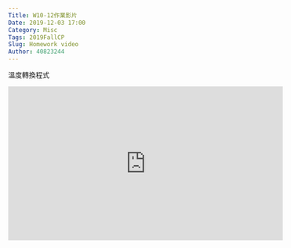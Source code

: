 ```yaml
---
Title: W10-12作業影片
Date: 2019-12-03 17:00
Category: Misc
Tags: 2019FallCP
Slug: Homework video
Author: 40823244
---
```


溫度轉換程式

<!-- PELICAN_END_SUMMARY -->

<iframe width="560" height="315" src="https://www.youtube.com/embed/BeTf_2yF1-s" frameborder="0" allow="accelerometer; autoplay; encrypted-media; gyroscope; picture-in-picture" allowfullscreen></iframe>